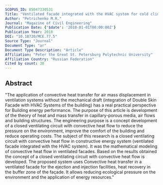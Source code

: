 ```yaml
---
SCOPUS_ID: 85047330531
Title: "Ventilated facade integrated with the HVAC system for cold climate"
Author: "Petrichenko M.R."
Journal: "Magazine of Civil Engineering"
Publication Date: {'$date': '2018-01-01T00:00:00Z'}
Publication Year: 2018
DOI: "10.18720/MCE.77.5"
Source Type: "Journal"
Document Type: "ar"
Document Type Description: "Article"
Affiliation: "Peter the Great St. Petersburg Polytechnic University"
Affiliation Country: "Russian Federation"
Cited by count: 38
---
```


## Abstract
"The application of convective heat transfer for air mass displacement in ventilation systems without the mechanical draft (integration of Double Skin Facade with HVAC Systems of the building) has a real practical perspective for Building energy performance. The purpose of this article is development of the theory of heat and mass transfer in capillary-porous media, air flows and building structures. The engineering purpose is a concept development of a closed ventilating circuit with convective heat flow to reduce the pressure on the environment, improve the comfort of the building and reduce operating costs. The subject of this research is a closed ventilating circuit with convective heat flow in constructive energy system (ventilated facade integrated with the HVAC system). It was the mathematical modeling of convective heat flow in ventilated facades. Based on the results obtained the concept of a closed ventilating circuit with convective heat flow is developed. The proposed system uses Convective heat transfer in a ventilated facade for the ejection and injection facilities, heat recovery in the buffer zone of the façade. It allows reducing ecological pressure on the environment and the application of energy resources."
